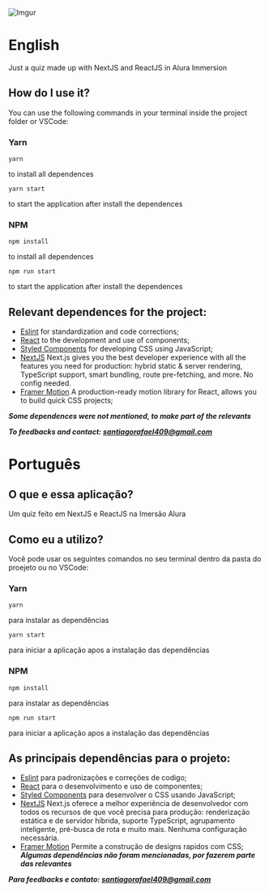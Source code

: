 ![Imgur](https://i.imgur.com/77Z6JGz.png)

# English

Just a quiz made up with NextJS and ReactJS in Alura Immersion

## How do I use it?

You can use the following commands in your terminal inside the project folder or VSCode:

### Yarn

 ``` 
yarn 
``` 
to install all dependences

 ``` 
 yarn start 
 ``` 
 to start the application after install the dependences
 
 
### NPM

```
npm install
``` 
to install all dependences
```
npm run start
``` 
 to start the application after install the dependences
 

## Relevant dependences for the project:
- [Eslint](https://eslint.org/) for standardization and code corrections;
- [React](https://reactjs.org/) to the development and use of components;
- [Styled Components](https://styled-components.com/) for developing CSS using JavaScript;
- [NextJS](https://nextjs.org/) Next.js gives you the best developer experience with all the features you need for production: hybrid static & server rendering, TypeScript support, smart bundling, route pre-fetching, and more. No config needed.
- [Framer Motion](https://www.framer.com/motion/) A production-ready motion library for React, allows you to build quick CSS projects;

***Some dependences were not mentioned, to make part of the relevants***

***To feedbacks and contact: santiagorafael409@gmail.com***

# Português

## O que e essa aplicação?

Um quiz feito em NextJS e ReactJS na Imersão Alura

## Como eu a utilizo?
Você pode usar os seguintes comandos no seu terminal dentro da pasta do proejeto ou no VSCode:

### Yarn

 ``` 
yarn 
``` 
para instalar as dependências

 ``` 
 yarn start 
 ``` 
 para iniciar a aplicação apos a instalação das dependências
 
### NPM

```
npm install
``` 
para instalar as dependências
```
npm run start
``` 
para iniciar a aplicação apos a instalação das dependências


## As principais dependências para o projeto:
- [Eslint](https://eslint.org/) para padronizações e correções de codigo;
- [React](https://reactjs.org/) para o desenvolvimento e uso de componentes;
- [Styled Components](https://styled-components.com/) para desenvolver o CSS usando JavaScript;
- [NextJS](https://nextjs.org/) Next.js oferece a melhor experiência de desenvolvedor com todos os recursos de que você precisa para produção: renderização estática e de servidor híbrida, suporte TypeScript, agrupamento inteligente, pré-busca de rota e muito mais. Nenhuma configuração necessária.
- [Framer Motion](https://www.framer.com/motion/) Permite a construção de designs rapidos com CSS;
***Algumas dependências não foram mencionadas, por fazerem parte das relevantes***

***Para feedbacks e contato: santiagorafael409@gmail.com***
